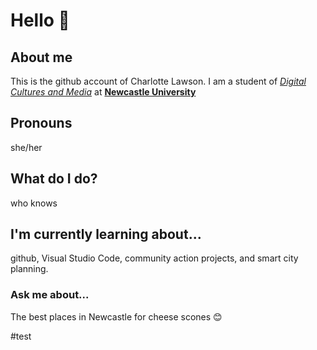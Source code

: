 # Hello 👋
## About me
This is the github account of Charlotte Lawson. I am a student of [*Digital Cultures and Media*](https://www.ncl.ac.uk/undergraduate/degrees/p305/) at [**Newcastle University**](https://www.ncl.ac.uk)
## Pronouns
she/her
## What do I do?
who knows
## I'm currently learning about...
github, Visual Studio Code, community action projects, and smart city planning.
### Ask me about...
The best places in Newcastle for cheese scones 😊

#test

<!--

